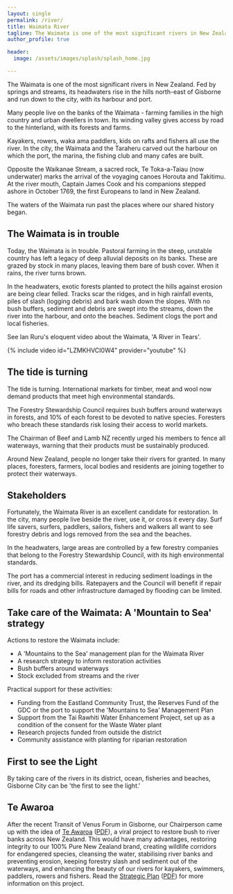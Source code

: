 ```yaml
---
layout: single
permalink: /river/
title: Waimata River
tagline: The Waimata is one of the most significant rivers in New Zealand.
author_profile: true

header:
  image: /assets/images/splash/splash_home.jpg

---
```


The Waimata is one of the most significant rivers in New Zealand. Fed by springs and streams, its headwaters rise in the hills north-east of Gisborne and run down to the city, with its harbour and port.

Many people live on the banks of the Waimata - farming families in the high country and urban dwellers in town. Its winding valley gives access by road to the hinterland, with its forests and farms. 

Kayakers, rowers, waka ama paddlers, kids on rafts and fishers all use the river. In the city, the Waimata and the Taraheru carved out the harbour on which the port, the marina, the fishing club and many cafes are built.

Opposite the Waikanae Stream, a sacred rock, Te Toka-a-Taiau (now underwater) marks the arrival of the voyaging canoes Horouta and Takitimu. At the river mouth, Captain James Cook and his companions stepped ashore in October 1769, the first Europeans to land in New Zealand.

The waters of the Waimata run past the places where our shared history began.


## The Waimata is in trouble

Today, the Waimata is in trouble. Pastoral farming in the steep, unstable country has left a legacy of deep alluvial deposits on its banks. These are grazed by stock in many places, leaving them bare of bush cover. When it rains, the river turns brown.

In the headwaters, exotic forests planted to protect the hills against erosion are being clear felled. Tracks scar the ridges, and in high rainfall events, piles of slash (logging debris) and bark wash down the slopes. With no bush buffers, sediment and debris are swept into the streams, down the river into the harbour, and onto the beaches. Sediment clogs the port and local fisheries.

See Ian Ruru's eloquent video about the Waimata, 'A River in Tears'.

{% include video id="LZMKHVCI0W4" provider="youtube" %}


## The tide is turning

The tide is turning. International markets for timber, meat and wool now demand products that meet high environmental standards.

The Forestry Stewardship Council requires bush buffers around waterways in forests, and 10% of each forest to be devoted to native species. Foresters who breach these standards risk losing their access to world markets.

The Chairman of Beef and Lamb NZ recently urged his members to fence all waterways, warning that their products must be sustainably produced.

Around New Zealand, people no longer take their rivers for granted. In many places, foresters, farmers, local bodies and residents are joining together to protect their waterways.


## Stakeholders

Fortunately, the Waimata River is an excellent candidate for restoration. In the city, many people live beside the river, use it, or cross it every day. Surf life savers, surfers, paddlers, sailors, fishers and walkers all want to see forestry debris and logs removed from the sea and the beaches.

In the headwaters, large areas are controlled by a few forestry companies that belong to the Forestry Stewardship Council, with its high environmental standards.

The port has a commercial interest in reducing sediment loadings in the river, and its dredging bills. Ratepayers and the Council will benefit if repair bills for roads and other infrastructure damaged by flooding can be limited.


## Take care of the Waimata: A 'Mountain to Sea' strategy

Actions to restore the Waimata include:

- A 'Mountains to the Sea' management plan for the Waimata River
- A research strategy to inform restoration activities
- Bush buffers around waterways
- Stock excluded from streams and the river

Practical support for these activities:

- Funding from the Eastland Community Trust, the Reserves Fund of the GDC or the port to support the 'Mountains to Sea' Management Plan
- Support from the Tai Rawhiti Water Enhancement Project, set up as a condition of the consent for the Waste Water plant
- Research projects funded from outside the district
- Community assistance with planting for riparian restoration


## First to see the Light

By taking care of the rivers in its district, ocean, fisheries and beaches, Gisborne City can be 'the first to see the light.'


## Te Awaroa

After the recent Transit of Venus Forum in Gisborne, our Chairperson came up with the idea of [Te Awaroa](/assets/documents/TeAwaroaForestAndBird.pdf) ([PDF](/assets/documents/TeAwaroaForestAndBird.pdf)), a viral project to restore bush to river banks across New Zealand.  This would have many advantages, restoring integrity to our 100% Pure New Zealand brand, creating wildlife corridors for endangered species, cleansing the water, stabilising river banks and preventing erosion, keeping forestry slash and sediment out of the waterways, and enhancing the beauty of our rivers for kayakers, swimmers, paddlers, rowers and fishers.  Read the [Strategic Plan](/assets/documents/TeAwaroaStrategicPlan.pdf) ([PDF](/assets/documents/TeAwaroaStrategicPlan.pdf)) for more information on this project.